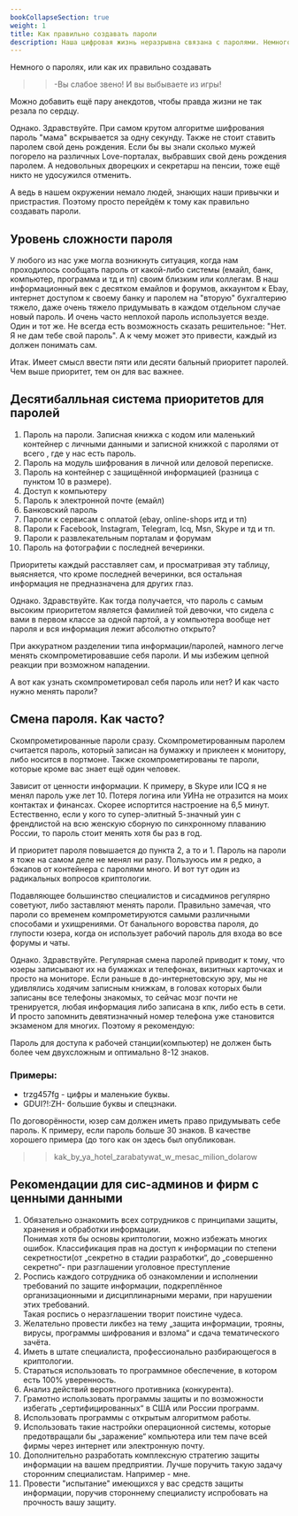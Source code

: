 ```yaml
---
bookCollapseSection: true
weight: 1
title: Как правильно создавать пароли
description: Наша цифровая жизнь неразрывна связана с паролями. Немного о том, как с ними можно работать
---
```


Немного о паролях, или как их правильно создавать

>>-Вы слабое звено! И вы выбываете из игры!

Можно добавить ещё пару анекдотов, чтобы правда жизни не так резала по сердцу.

Однако. Здравствуйте. При самом крутом алгоритме шифрования пароль "мама" вскрывается за одну секунду. Также не стоит ставить паролем свой день рождения. Если бы вы знали сколько мужей погорело на различных Love-порталах, выбравших свой день рождения паролем. А недовольных дворецких и секретарш на пенсии, тоже ещё никто не удосужился отменить. 

А ведь в нашем окружении немало людей, знающих наши привычки и пристрастия. Поэтому просто перейдём к тому как правильно создавать пароли.

## Уровень сложности пароля

У любого из нас уже могла возникнуть ситуация, когда нам проходилось сообщать пароль от какой-либо системы (емайл, банк, компьютер, программа и тд и тп) своим близким или коллегам. В наш информационный век с десятком емайлов и форумов, аккаунтом к Ebay, интернет доступом к своему банку и паролем на "вторую" бухгалтерию тяжело, даже очень тяжело придумывать в каждом отдельном случае новый пароль. И очень часто неплохой пароль используется везде. Один и тот же. Не всегда есть возможность сказать решительное: "Нет. Я не дам тебе свой пароль". А к чему может это привести, каждый из должен понимать сам.

Итак. Имеет смысл ввести пяти или десяти бальный приоритет паролей. Чем выше приоритет, тем он для вас важнее.

## Десятибалльная система приоритетов для паролей

1. Пароль на пароли. Записная книжка с кодом или маленький контейнер с личными данными и записной книжкой с паролями от всего , где у нас есть пароль.
2. Пароль на модуль шифрования в личной или деловой переписке.
3. Пароль на контейнер с защищённой информацией (разница с пунктом 10 в размере).
4. Доступ к компьютеру
5. Пароль к электронной почте (емайл)
6. Банковский пароль
7. Пароли к сервисам с оплатой (ebay, online-shops итд и тп)
8. Пароли к Facebook, Instagram, Telegram, Icq, Msn, Skype и тд и тп.
9. Пароли к развлекательным порталам и форумам
10. Пароль на фотографии с последней вечеринки.

Приоритеты каждый расставляет сам, и просматривая эту таблицу, выясняется, что кроме последней вечеринки, вся остальная информация не предназначена для других глаз. 

Однако. Здравствуйте. Как тогда получается, что пароль с самым высоким приоритетом является фамилией той девочки, что сидела с вами в первом классе за одной партой, а у компьютера вообще нет пароля и вся информация лежит абсолютно открыто? 

При аккуратном разделении типа информации/паролей, намного легче менять скомпрометировавшие себя пароли. И мы избежим цепной реакции при возможном нападении.

А вот как узнать скомпрометировал себя пароль или нет? И как часто нужно менять пароли?

## Смена пароля. Как часто?

Скомпрометированные пароли сразу. Скомпрометированным паролем считается пароль, который записан на бумажку и приклеен к монитору, либо носится в портмоне. Также скомпрометированы те пароли, которые кроме вас знает ещё один человек.

Зависит от ценности информации. К примеру, в Skype или ICQ я не менял пароль уже лет 10. Потеря логина или УИНа не отразится на моих контактах и финансах. Скорее испортится настроение на 6,5 минут. Естественно, если у кого то супер-элитный 5-значный уин с френдлистой на всю женскую сборную по синхронному плаванию России, то пароль стоит менять хотя бы раз в год. 

И приоритет пароля повышается до пункта 2, а то и 1. Пароль на пароли я тоже на самом деле не менял ни разу. Пользуюсь им я редко, а бэкапов от контейнера с паролями много. И вот тут один из радикальных вопросов криптологии.

Подавляющее большинство специалистов и сисадминов регулярно советуют, либо заставляют менять пароли. Правильно замечая, что пароли со временем компрометируются самыми различными способами и ухищрениями. От банального воровства пароля, до глупости юзера, когда он использует рабочий пароль для входа во все форумы и чаты. 

Однако. Здравствуйте. Регулярная смена паролей приводит к тому, что юзеры записывают их на бумажках и телефонах, визитных карточках и просто на мониторе. Если раньше в до-интернетовскую эру, мы не удивлялись ходячим записным книжкам, в головах которых были записаны все телефоны знакомых, то сейчас мозг почти не тренируется, любая информация либо записана в кпк, либо есть в сети. И просто запомнить девятизначный номер телефона уже становится экзаменом для многих. Поэтому я рекомендую:

Пароль для доступа к рабочей станции(компьютер) не должен быть более чем двухсложным и оптимально 8-12 знаков.

### Примеры:
- trzg457fg - цифры и маленькие буквы.
- GDUI?!:ZH- большие буквы и спецзнаки.

По договорённости, юзер сам должен иметь право придумывать себе пароль. К примеру, если пароль больше 30 знаков. В качестве хорошего примера (до того как он здесь был опубликован.

>>kak_by_ya_hotel_zarabatywat_w_mesac_milion_dolarow

## Рекомендации для сис-админов и фирм с ценными данными

1. Обязательно ознакомить всех сотрудников с принципами защиты, хранения и обработки информации.  
    Понимая хотя бы основы криптологии, можно избежать многих ошибок. Классификация прав на доступ к информации по степени секретности(от „секретно в стадии разработки“, до „совершенно секретно“- при разглашении уголовное преступление
2. Роспись каждого сотрудника об ознакомлении и исполнении требований по защите информации, подкреплённое организационными и дисциплинарными мерами, при нарушении этих требований.  
 Такая роспись о неразглашении творит поистине чудеса.
3. Желательно провести ликбез на тему „защита информации, трояны, вирусы, программы шифрования и взлома“ и сдача тематического зачёта. 
4. Иметь в штате специалиста, профессионально разбирающегося в криптологии. 
5. Стараться использовать то программное обеспечение, в котором есть 100% уверенность.
6. Анализ действий вероятного противника (конкурента). 
7. Грамотно использовать программы защиты и по возможности избегать „сертифицированных“ в США или России программ.  
8. Использовать программы с открытым алгоритмом работы.
9. Использовать такие настройки операционной системы, которые предотвращали бы „заражение“ компьютера или тем паче всей фирмы через интернет или электронную почту.
10. Дополнительно разработать комплексную стратегию защиты информации на вашем предприятии. Лучше поручить такую задачу сторонним специалистам. Например - мне.
11. Провести "испытание" имеющихся у вас средств защиты информации, поручив стороннему специалисту испробовать на прочность вашу защиту.